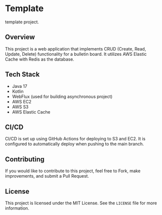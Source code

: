 # Template

template project.

## Overview

This project is a web application that implements CRUD (Create, Read, Update, Delete) functionality for a bulletin board. It utilizes AWS Elastic Cache with Redis as the database.

## Tech Stack

- Java 17
- Kotlin
- WebFlux (used for building asynchronous project)
- AWS EC2
- AWS S3
- AWS Elastic Cache

## CI/CD

CI/CD is set up using GitHub Actions for deploying to S3 and EC2. It is configured to automatically deploy when pushing to the main branch.

## Contributing

If you would like to contribute to this project, feel free to Fork, make improvements, and submit a Pull Request.

## License

This project is licensed under the MIT License. See the `LICENSE` file for more information.
